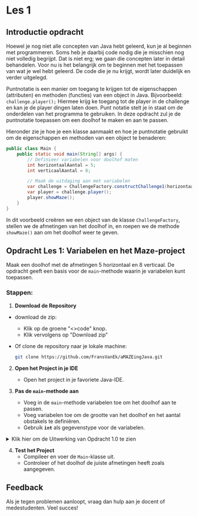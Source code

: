 # Les 1

## Introductie opdracht

Hoewel je nog niet alle concepten van Java hebt geleerd, kun je al beginnen met programmeren. Soms heb je daarbij code nodig die je misschien nog niet volledig begrijpt. Dat is niet erg; we gaan die concepten later in detail behandelen. Voor nu is het belangrijk om te beginnen met het toepassen van wat je wel hebt geleerd. De code die je nu krijgt, wordt later duidelijk en verder uitgelegd.

Puntnotatie is een manier om toegang te krijgen tot de eigenschappen (attributen) en methoden (functies) van een object in Java. 
Bijvoorbeeld: `challenge.player();` Hiermee krijg ke toegang tot de player in de challenge en kan je de player dingen laten doen.
Punt notatie stelt je in staat om de onderdelen van het programma te gebruiken. In deze opdracht zul je de puntnotatie toepassen om een doolhof te maken en aan te passen.

Hieronder zie je hoe je een klasse aanmaakt en hoe je puntnotatie gebruikt om de eigenschappen en methoden van een object te benaderen:

```java
public class Main {
    public static void main(String[] args) {
        // Definieer variabelen voor doolhof maten
        int horizontaalAantal = 5;
        int verticaalAantal = 8;

        // Maak de uitdaging aan met variabelen
        var challenge = ChallengeFactory.constructChallenge1(horizontaalAantal, verticaalAantal);
        var player = challenge.player();
        player.showMaze();
    }
}
```

In dit voorbeeld creëren we een object van de klasse `ChallengeFactory`, stellen we de afmetingen van het doolhof in, en roepen we de methode `showMaze()` aan om het doolhof weer te geven.


## Opdracht Les 1: Variabelen en het Maze-project

Maak een doolhof met de afmetingen 5 horizontaal en 8 verticaal. De opdracht geeft een basis voor de `main`-methode waarin je variabelen kunt toepassen.

### Stappen:
1. **Download de Repository**

-  download de zip:
   - Klik op de groene "<>code" knop.
   - Klik vervolgens op "Download zip"

- Of clone de repository naar je lokale machine:
   ```bash
   git clone https://github.com/FransVanEk/aMAZEingJava.git
   ```

2. **Open het Project in je IDE**
    - Open het project in je favoriete Java-IDE.

3. **Pas de `main`-methode aan**
    - Voeg in de `main`-methode variabelen toe om het doolhof aan te passen.
    - Voeg variabelen toe om de grootte van het doolhof en het aantal obstakels te definiëren.
    - Gebruik **`int`** als gegevenstype voor de variabelen.
<details>
  <summary>Klik hier om de Uitwerking van Opdracht 1.0 te zien</summary>

  ```java
 public class Main {
   public static void main(String[] args) {
      // Definieer variabelen voor doolhof maten
      int horizontaalAantal = 5;
      int verticaalAantal = 8;

      // Maak de uitdaging aan met variabelen
      var challenge = ChallengeFactory.constructChallenge1(horizontaalAantal, verticaalAantal);
      var player = challenge.player();
      player.showMaze();
   }
}
  ```

1. **Declaratie en Initialisatie van Variabelen:**
    - **`int horizontaalAantal = 5;`**
        - Hier declareren we een variabele met de naam `horizontaalAantal` en het gegevenstype `int` (gehele getallen).
        - De waarde wordt direct geïnitialiseerd met `5`.

    - **`int verticaalAantal = 8;`**
        - Op dezelfde manier wordt de variabele `verticaalAantal` gedeclareerd en geïnitialiseerd met `8`.

2. **Gebruik van Variabelen in een Methodeaanroep:**
    - In de aanroep **`ChallengeFactory.constructChallenge1(horizontaalAantal, verticaalAantal);`** gebruiken we de variabelen om het doolhof aan te maken.

3. **Doolhof weergeven:**
    - Met **`player.showMaze();`** geven we het gegenereerde doolhof weer.
</details>


4. **Test het Project**
    - Compileer en voer de `Main`-klasse uit.
    - Controleer of het doolhof de juiste afmetingen heeft zoals aangegeven.

## Feedback
Als je tegen problemen aanloopt, vraag dan hulp aan je docent of medestudenten. Veel succes!



